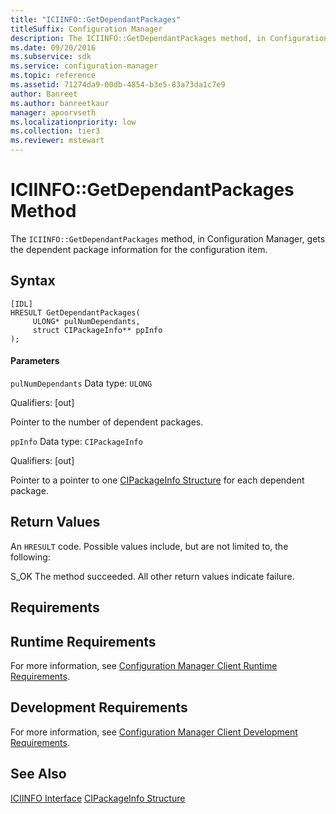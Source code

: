```yaml
---
title: "ICIINFO::GetDependantPackages"
titleSuffix: Configuration Manager
description: The ICIINFO::GetDependantPackages method, in Configuration Manager, gets the dependent package information for the configuration item.
ms.date: 09/20/2016
ms.subservice: sdk
ms.service: configuration-manager
ms.topic: reference
ms.assetid: 71274da9-00db-4854-b3e5-83a73da1c7e9
author: Banreet
ms.author: banreetkaur
manager: apoorvseth
ms.localizationpriority: low
ms.collection: tier3
ms.reviewer: mstewart
---
```

# ICIINFO::GetDependantPackages Method
The `ICIINFO::GetDependantPackages` method, in Configuration Manager, gets the dependent package information for the configuration item.

## Syntax

```
[IDL]
HRESULT GetDependantPackages(
     ULONG* pulNumDependants,
     struct CIPackageInfo** ppInfo
);
```

#### Parameters
 `pulNumDependants`
 Data type: `ULONG`

 Qualifiers: [out]

 Pointer to the number of dependent packages.

 `ppInfo`
 Data type: `CIPackageInfo`

 Qualifiers: [out]

 Pointer to a pointer to one [CIPackageInfo Structure](../../../../../develop/reference/core/clients/client-classes/cipackageinfo-structure.md) for each dependent package.

## Return Values
 An `HRESULT` code. Possible values include, but are not limited to, the following:

 S_OK
 The method succeeded. All other return values indicate failure.

## Requirements

## Runtime Requirements
 For more information, see [Configuration Manager Client Runtime Requirements](../../../../../develop/core/reqs/client-runtime-requirements.md).

## Development Requirements
 For more information, see [Configuration Manager Client Development Requirements](../../../../../develop/core/reqs/client-development-requirements.md).

## See Also
 [ICIINFO Interface](../../../../../develop/reference/core/clients/client-classes/iciinfo-interface.md)
 [CIPackageInfo Structure](../../../../../develop/reference/core/clients/client-classes/cipackageinfo-structure.md)
